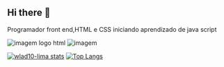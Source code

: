 ## Hi there 👋
Programador front end,HTML e CSS iniciando aprendizado de java script

<img src="https://tse2.mm.bing.net/th?id=OIP.Gua6TwV8vEMMUCIEtgY4rQHaEc&pid=Api&P=0&h=180" alt="imagem logo html"/>
<img src="https://tse2.mm.bing.net/th?id=OIP.q9ECjO67nBf6LEDzIQ29PAAAAA&pid=Api&P=0&h=180" alt=imagem logo css/>

[![wlad10-lima stats](https://github-readme-stats.vercel.app/api?username=Wlad10-lima)](https://github.com/anuraghazra/github-readme-stats)
[![Top Langs](https://github-readme-stats.vercel.app/api/top-langs/?username=wlad10-lima)](https://github.com/anuraghazra/github-readme-stats)






<!--
**wlad10-lima/wlad10-lima** is a ✨ _special_ ✨ repository because its `README.md` (this file) appears on your GitHub profile.

Here are some ideas to get you started:

- 🔭 I’m currently working on ...
- 🌱 I’m currently learning ...
- 👯 I’m looking to collaborate on ...
- 🤔 I’m looking for help with ...
- 💬 Ask me about ...
- 📫 How to reach me: ...
- 😄 Pronouns: ...
- ⚡ Fun fact: ...
-->
